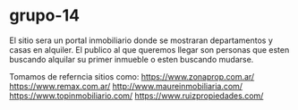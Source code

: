 # grupo-14


El sitio sera un portal inmobiliario donde se mostraran departamentos y casas en alquiler. El publico al que queremos llegar son personas que esten buscando alquilar su primer inmueble o esten buscando mudarse.

Tomamos de referncia sitios como: 
https://www.zonaprop.com.ar/
https://www.remax.com.ar/
http://www.maureinmobiliaria.com/
https://www.topinmobiliario.com/
https://www.ruizpropiedades.com/
